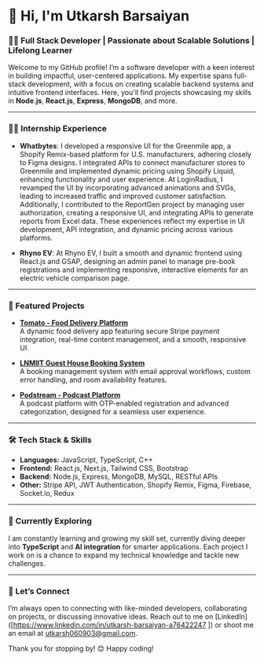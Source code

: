 # 👋 Hi, I'm Utkarsh Barsaiyan

### 👨‍💻 Full Stack Developer | Passionate about Scalable Solutions | Lifelong Learner

Welcome to my GitHub profile! I’m a software developer with a keen interest in building impactful, user-centered applications. My expertise spans full-stack development, with a focus on creating scalable backend systems and intuitive frontend interfaces. Here, you'll find projects showcasing my skills in **Node.js**, **React.js**, **Express**, **MongoDB**, and more.

---

### 🧑‍💼 Internship Experience

- **Whatbytes**: I developed a responsive UI for the Greenmile app, a Shopify Remix-based platform for U.S. manufacturers, adhering closely to Figma designs. I integrated APIs to connect manufacturer stores to Greenmile and implemented dynamic pricing using Shopify Liquid, enhancing functionality and user experience. At LoginRadius, I revamped the UI by incorporating advanced animations and SVGs, leading to increased traffic and improved customer satisfaction. Additionally, I contributed to the ReportGen project by managing user authorization, creating a responsive UI, and integrating APIs to generate reports from Excel data. These experiences reflect my expertise in UI development, API integration, and dynamic pricing across various platforms.

- **Rhyno EV**: At Rhyno EV, I built a smooth and dynamic frontend using React.js and GSAP, designing an admin panel to manage pre-book registrations and implementing responsive, interactive elements for an electric vehicle comparison page.

---

### 🚀 Featured Projects

- **[Tomato - Food Delivery Platform](https://github.com/yourusername/tomato)**  
  A dynamic food delivery app featuring secure Stripe payment integration, real-time content management, and a smooth, responsive UI.

- **[LNMIIT Guest House Booking System](https://github.com/yourusername/guest-house)**  
  A booking management system with email approval workflows, custom error handling, and room availability features.

- **[Podstream - Podcast Platform](https://github.com/yourusername/podstream)**  
  A podcast platform with OTP-enabled registration and advanced categorization, designed for a seamless user experience.

---

### 🛠️ Tech Stack & Skills

- **Languages:** JavaScript, TypeScript, C++
- **Frontend:** React.js, Next.js, Tailwind CSS, Bootstrap
- **Backend:** Node.js, Express, MongoDB, MySQL, RESTful APIs
- **Other:** Stripe API, JWT Authentication, Shopify Remix, Figma, Firebase, Socket.io, Redux

---

### 🌱 Currently Exploring

I am constantly learning and growing my skill set, currently diving deeper into **TypeScript** and **AI integration** for smarter applications. Each project I work on is a chance to expand my technical knowledge and tackle new challenges.

---

### 🤝 Let’s Connect

I’m always open to connecting with like-minded developers, collaborating on projects, or discussing innovative ideas. Reach out to me on [LinkedIn]([https://www.linkedin.com/in/utkarsh-barsaiyan-a76422247  ]) or shoot me an email at utkarsh060903@gmail.com.

Thank you for stopping by! 😊 Happy coding!
